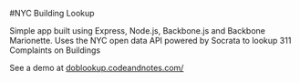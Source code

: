 #NYC Building Lookup

Simple app built using Express, Node.js, Backbone.js and Backbone Marionette. Uses the NYC open data API powered by Socrata to lookup 311 Complaints on Buildings

See a demo at [doblookup.codeandnotes.com/](http://doblookup.codeandnotes.com/)
